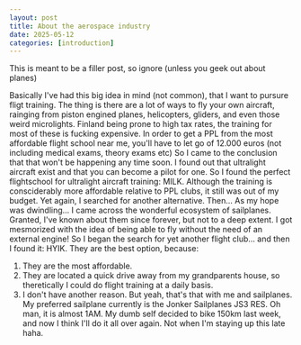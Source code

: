 ```yaml
---
layout: post
title: About the aerospace industry
date: 2025-05-12
categories: [introduction]
---
```


This is meant to be a filler post, so ignore (unless you geek out about planes)

Basically I've had this big idea in mind (not common), that I want to pursure fligt training.
The thing is there are a lot of ways to fly your own aircraft, rainging from piston engined planes, helicopters, gliders, and even those weird microlights.
Finland being prone to high tax rates, the training for most of these is fucking expensive.
In order to get a PPL from the most affordable flight school near me, you'll have to let go of 12.000 euros (not including medical exams, theory exams etc)
So I came to the conclusion that that won't be happening any time soon.
I found out that ultralight aircraft exist
and that you can become a pilot for one.
So I found the perfect flightschool for ultralight aircraft training: MILK.
Although the training is consciderably more affordable relative to PPL clubs, it still was out of my budget.
Yet again, I searched for another alternative.
Then...
As my hope was dwindling...
I came across the wonderful ecosystem of sailplanes.
Granted, I've known about them since forever, but not to a deep extent.
I got mesmorized with the idea of being able to fly without the need of an external engine!
So I began the search for yet another flight club...
and then I found it: HYIK.
They are the best option, because:
  1. They are the most affordable.
  2. They are located a quick drive away from my grandparents house, so theretically I could do flight training at a daily basis.
  3. I don't have another reason.
But yeah, that's that with me and sailplanes.
My preferred sailplane currently is the Jonker Sailplanes JS3 RES.
Oh man, it is almost 1AM.
My dumb self decided to bike 150km last week, and now I think I'll do it all over again.
Not when I'm staying up this late haha.
